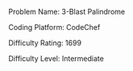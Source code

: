 Problem Name: 3-Blast Palindrome

Coding Platform: CodeChef

Difficulty Rating: 1699

Difficulty Level: Intermediate
